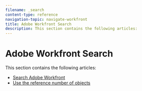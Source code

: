 ```yaml
---
filename: _search
content-type: reference
navigation-topic: navigate-workfront
title: Adobe Workfront Search
description: This section contains the following articles:
---
```


# Adobe Workfront Search

This section contains the following articles:

* [Search Adobe Workfront](../../../workfront-basics/navigate-workfront/search/search-workfront.md) 
* [Use the reference number of objects](../../../workfront-basics/navigate-workfront/search/reference-number-of-objects.md)

